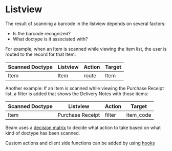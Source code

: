 <!-- Copyright (c) 2024, AgriTheory and contributors
For license information, please see license.txt-->

# Listview

The result of scanning a barcode in the listview depends on several factors:

 - Is the barcode recognized?
 - What doctype is it associated with?

For example, when an Item is scanned while viewing the Item list, the user is routed to the record for that Item:

| Scanned Doctype | Listview              | Action | Target |
|-----------------|-----------------------|--------|--------|
|Item|Item|route|Item|


Another example: If an Item is scanned while viewing the Purchase Receipt list, a filter is added that shows the Delivery Notes with those items:

| Scanned Doctype | Listview              | Action | Target |
|-----------------|-----------------------|--------|--------|
|Item|Purchase Receipt|filter|item_code|


Beam uses a [decision matrix](./matrix.md) to decide what action to take based on what kind of doctype has been scanned.

Custom actions and client side functions can be added by using [hooks](./hooks.md)

